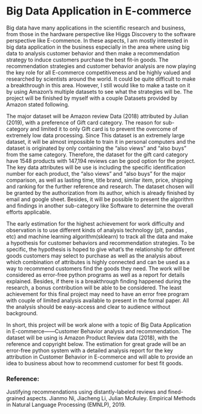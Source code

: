 # Big Data Application in E-commerce

Big data have many applications in the scientific research and business, from those in the hardware perspective like Higgs Discovery to the software perspective like E-commence. In these aspects, I am mostly interested in big data application in the business especially in the area where using big data to analysis customer behavior and then make a recommendation strategy to induce customers purchase the best fit-in goods. The recommendation strategies and customer behavior analysis are now playing the key role for all E-commerce competitiveness and be highly valued and researched by scientists around the world. It could be quite difficult to make a breakthrough in this area. However, I still would like to make a taste on it by using Amazon’s multiple datasets to see what the strategies will be. The project will be finished by myself with a couple Datasets provided by Amazon stated following.

The major dataset will be Amazon review Data (2018) attributed by Julian (2019), with a preference of Gift card category. The reason for sub-category and limited it to only Gift card is to prevent the overcome of extremely low data processing. Since This dataset is an extremely large dataset, it will be almost impossible to train it in personal computers and the dataset is originated by only containing the “also views” and “also buys” from the same category. Therefore, the dataset for the gift card category have 1548 products with 147,194 reviews can be good option for the project. The key data attributes will be use is including the specific identification number for each product, the “also views” and “also buys” for the major comparison, as well as lasting time, title brand, similar item, price, shipping and ranking for the further reference and research. The dataset chosen will be granted by the authorization from its author, which is already finished by email and google sheet. Besides, it will be possible to present the algorithm and findings in another sub-category like Software to determine the overall efforts applicable.

The early estimation for the highest achievement for work difficulty and observation is to use different kinds of analysis technology (plt, pandas , etc) and machine learning algorithm(sklearn) to track all the data and make a hypothesis for customer behaviors and recommendation strategies. To be specific, the hypothesis is hoped to give what’s the relationship for different goods customers may select to purchase as well as the analysis about which combination of attributes is highly connected and can be used as a way to recommend customers find the goods they need. The work will be considered as error-free python programs as well as a report for details explained. Besides, if there is a breakthrough finding happened during the research, a bonus contribution will be able to be considered. The least achievement for this final project may need to have an error free program with couple of limited analysis available to present in the formal paper. All the analysis should be easy-access and clear to audience without background.

In short, this project will be work alone with a topic of Big Data Application in E-commerce——Customer Behavior analysis and recommendation. The dataset will be using is Amazon Product Review data (2018), with the reference and copyright below. The estimation for great grade will be an error-free python system with a detailed analysis report for the key attribution in Customer Behavior in E-commerce and will able to provide an idea to business about how to recommend customer for best fit goods.


### Reference: 
Justifying recommendations using distantly-labeled reviews and fined-grained aspects. Jianmo Ni, Jiacheng Li, Julian McAuley. Empirical Methods in Natural Language Processing (EMNLP), 2019.


